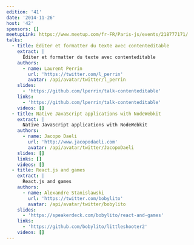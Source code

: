```yaml
---
edition: '41'
date: '2014-11-26'
host: '42'
sponsors: []
meetupLink: https://www.meetup.com/fr-FR/Paris-js/events/218777171/
talks:
  - title: Éditer et formatter du texte avec contenteditable
    extract: |
      Éditer et formatter du texte avec contenteditable
    authors:
      - name: Laurent Perrin
        url: 'https://twitter.com/l_perrin'
        avatar: /api/avatar/twitter/l_perrin
    slides:
      - 'https://github.com/lperrin/talk-contenteditable'
    links:
      - 'https://github.com/lperrin/talk-contenteditable'
    videos: []
  - title: Native JavaScript applications with NodeWebkit
    extract: |
      Native JavaScript applications with NodeWebkit
    authors:
      - name: Jacopo Daeli
        url: 'http://www.jacopodaeli.com'
        avatar: /api/avatar/twitter/JacopoDaeli
    slides: []
    links: []
    videos: []
  - title: React.js and games
    extract: |
      React.js and games
    authors:
      - name: Alexandre Stanislawski
        url: 'https://twitter.com/bobylito'
        avatar: /api/avatar/twitter/bobylito
    slides:
      - 'https://speakerdeck.com/bobylito/react-and-games'
    links:
      - 'https://github.com/bobylito/littleshooter2'
    videos: []
---
```


